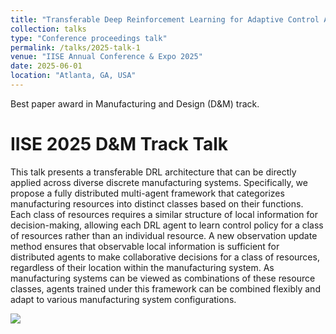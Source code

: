 ```yaml
---
title: "Transferable Deep Reinforcement Learning for Adaptive Control Across Varying Manufacturing System Configurations"
collection: talks
type: "Conference proceedings talk"
permalink: /talks/2025-talk-1
venue: "IISE Annual Conference & Expo 2025"
date: 2025-06-01
location: "Atlanta, GA, USA"
---
```


Best paper award in Manufacturing and Design (D&M) track.

IISE 2025 D&M Track Talk
======
This talk presents a transferable DRL architecture that can be directly applied across diverse discrete manufacturing systems. Specifically, we propose a fully distributed multi-agent framework that categorizes manufacturing resources into distinct classes based on their functions. Each class of resources requires a similar structure of local information for decision-making, allowing each DRL agent to learn control policy for a class of resources rather than an individual resource. A new observation update method ensures that observable local information is sufficient for distributed agents to make collaborative decisions for a class of resources, regardless of their location within the manufacturing system. As manufacturing systems can be viewed as combinations of these resource classes, agents trained under this framework can be combined flexibly and adapt to various manufacturing system configurations. 

<img src='{{ site.baseurl }}/assets/images/IISE 2025-2.jpeg'>